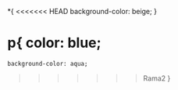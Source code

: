 *{
<<<<<<< HEAD
    background-color: beige;
}

p{
    color: blue;
=======
    background-color: aqua;
>>>>>>> Rama2
}